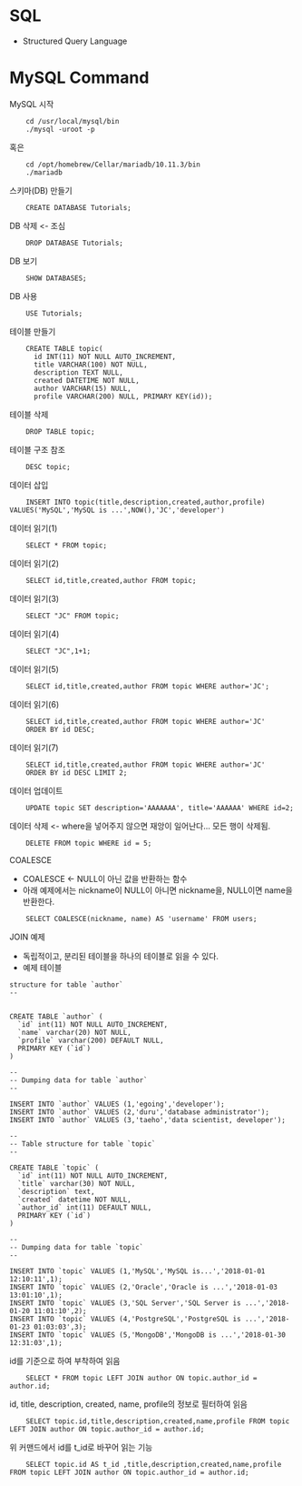 
# SQL

- Structured Query Language

# MySQL Command

MySQL 시작
~~~mysql
    cd /usr/local/mysql/bin 
    ./mysql -uroot -p
~~~
혹은
~~~mysql
    cd /opt/homebrew/Cellar/mariadb/10.11.3/bin
    ./mariadb
~~~

스키마(DB) 만들기 
~~~mysql
    CREATE DATABASE Tutorials;
~~~
 

DB 삭제 <- 조심
~~~mysql
    DROP DATABASE Tutorials;
~~~


DB 보기
~~~mysql
    SHOW DATABASES;
~~~


DB 사용
~~~mysql
    USE Tutorials;
~~~


테이블 만들기


~~~mysql
    CREATE TABLE topic(
      id INT(11) NOT NULL AUTO_INCREMENT,
      title VARCHAR(100) NOT NULL,
      description TEXT NULL,
      created DATETIME NOT NULL,
      author VARCHAR(15) NULL,
      profile VARCHAR(200) NULL, PRIMARY KEY(id));
~~~


테이블 삭제
~~~mysql
    DROP TABLE topic;
~~~


테이블 구조 참조
~~~mysql
    DESC topic;
~~~


데이터 삽입
~~~mysql
    INSERT INTO topic(title,description,created,author,profile) VALUES('MySQL','MySQL is ...',NOW(),'JC','developer')
~~~


데이터 읽기(1)
~~~mysql
    SELECT * FROM topic; 
~~~



데이터 읽기(2)
~~~mysql
    SELECT id,title,created,author FROM topic; 
~~~




데이터 읽기(3)
~~~mysql
    SELECT "JC" FROM topic; 
~~~




데이터 읽기(4)
~~~mysql
    SELECT "JC",1+1; 
~~~




데이터 읽기(5)
~~~mysql
    SELECT id,title,created,author FROM topic WHERE author='JC'; 
~~~




데이터 읽기(6)
~~~mysql
    SELECT id,title,created,author FROM topic WHERE author='JC'
    ORDER BY id DESC;
~~~




데이터 읽기(7)
~~~mysql
    SELECT id,title,created,author FROM topic WHERE author='JC'
    ORDER BY id DESC LIMIT 2;
~~~




데이터 업데이트
~~~mysql
    UPDATE topic SET description='AAAAAAA', title='AAAAAA' WHERE id=2;
~~~




데이터 삭제 <- where을 넣어주지 않으면 재앙이 일어난다… 모든 행이 삭제됨.
~~~mysql
    DELETE FROM topic WHERE id = 5;
~~~

COALESCE
- COALESCE <- NULL이 아닌 값을 반환하는 함수
- 아래 예제에서는 nickname이 NULL이 아니면 nickname을, NULL이면 name을 반환한다.
~~~mysql
    SELECT COALESCE(nickname, name) AS 'username' FROM users;
~~~

JOIN 예제

- 독립적이고, 분리된 테이블을 하나의 테이블로 읽을 수 있다.
- 예제 테이블   
~~~mysql
structure for table `author`
--
 
 
CREATE TABLE `author` (
  `id` int(11) NOT NULL AUTO_INCREMENT,
  `name` varchar(20) NOT NULL,
  `profile` varchar(200) DEFAULT NULL,
  PRIMARY KEY (`id`)
) 
 
--
-- Dumping data for table `author`
--
 
INSERT INTO `author` VALUES (1,'egoing','developer');
INSERT INTO `author` VALUES (2,'duru','database administrator');
INSERT INTO `author` VALUES (3,'taeho','data scientist, developer');
 
--
-- Table structure for table `topic`
--
 
CREATE TABLE `topic` (
  `id` int(11) NOT NULL AUTO_INCREMENT,
  `title` varchar(30) NOT NULL,
  `description` text,
  `created` datetime NOT NULL,
  `author_id` int(11) DEFAULT NULL,
  PRIMARY KEY (`id`)
)
 
--
-- Dumping data for table `topic`
--
 
INSERT INTO `topic` VALUES (1,'MySQL','MySQL is...','2018-01-01 12:10:11',1);
INSERT INTO `topic` VALUES (2,'Oracle','Oracle is ...','2018-01-03 13:01:10',1);
INSERT INTO `topic` VALUES (3,'SQL Server','SQL Server is ...','2018-01-20 11:01:10',2);
INSERT INTO `topic` VALUES (4,'PostgreSQL','PostgreSQL is ...','2018-01-23 01:03:03',3);
INSERT INTO `topic` VALUES (5,'MongoDB','MongoDB is ...','2018-01-30 12:31:03',1);
~~~
id를 기준으로 하여 부착하여 읽음
~~~mysql
    SELECT * FROM topic LEFT JOIN author ON topic.author_id = author.id;
~~~


id, title, description, created, name, profile의 정보로 필터하여 읽음
~~~mysql
    SELECT topic.id,title,description,created,name,profile FROM topic LEFT JOIN author ON topic.author_id = author.id;
~~~


위 커맨드에서 id를 t_id로 바꾸어 읽는 기능
~~~mysql
    SELECT topic.id AS t_id ,title,description,created,name,profile FROM topic LEFT JOIN author ON topic.author_id = author.id;
~~~






